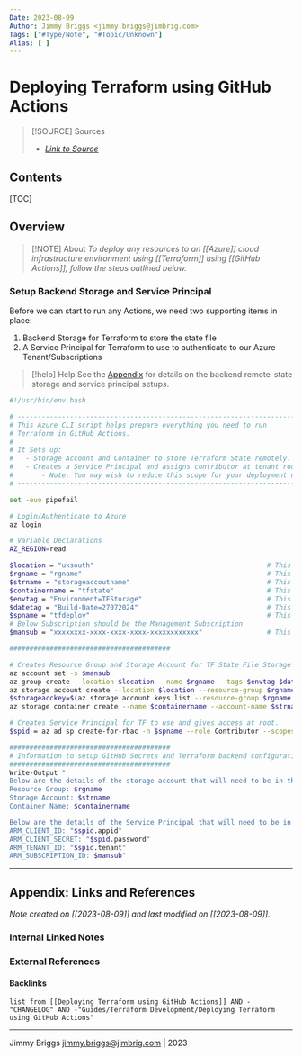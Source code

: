 ```yaml
---
Date: 2023-08-09
Author: Jimmy Briggs <jimmy.briggs@jimbrig.com>
Tags: ["#Type/Note", "#Topic/Unknown"]
Alias: [ ]
---
```


# Deploying Terraform using GitHub Actions

> [!SOURCE] Sources
> - *[Link to Source]()*

## Contents

[TOC]

## Overview

> [!NOTE] About
> *To deploy any resources to an [[Azure]] cloud infrastructure environment using [[Terraform]] using [[GitHub Actions]], follow the steps outlined below.*

### Setup Backend Storage and Service Principal

Before we can start to run any Actions, we need two supporting items in place:

1. Backend Storage for Terraform to store the state file
2. A Service Principal for Terraform to use to authenticate to our Azure Tenant/Subscriptions

> [!help] Help
> See the [Appendix]() for details on the backend remote-state storage and service principal setups.



```bash
#!/usr/bin/env bash

# ---------------------------------------------------------------------
# This Azure CLI script helps prepare everything you need to run 
# Terraform in GitHub Actions. 
# 
# It Sets up:
# 	- Storage Account and Container to store Terraform State remotely.
# 	- Creates a Service Principal and assigns contributor at tenant root. 
# 		- Note: You may wish to reduce this scope for your deployment down to single Subscription
# ---------------------------------------------------------------------

set -euo pipefail

# Login/Authenticate to Azure
az login

# Variable Declarations
AZ_REGION=read 

$location = "uksouth"                                           # This sets the Resource Group and Storage Account location.
$rgname = "rgname"                                              # This sets the Resource Group name the Storage Account will be deployed into.
$strname = "storageaccoutname"                                  # This sets the Storage Account name - note this must be unique!
$containername = "tfstate"                                      # This sets the Container name.
$envtag = "Environment=TFStorage"                               # This sets the Environment Tag applied to the Resource Group and Storage Account.
$datetag = "Build-Date=27072024"                                # This sets the Build Date Tag applied to the Resource Group and Storage Account. 
$spname = "tfdeploy"                                            # This sets the Service Principal Name
# Below Subscription should be the Management Subscription
$mansub = "xxxxxxxx-xxxx-xxxx-xxxx-xxxxxxxxxxxx"                # This is the ID of the Subscription to deploy the Resource Group and Storage Account into. 

########################################

# Creates Resource Group and Storage Account for TF State File Storage
az account set -s $mansub
az group create --location $location --name $rgname --tags $envtag $datetag
az storage account create --location $location --resource-group $rgname --name $strname --tags $envtag $datetag --https-only --sku Standard_LRS --encryption-services blob --subscription $mansub
$storageacckey=$(az storage account keys list --resource-group $rgname --account-name $strname --query '[0].value' -o tsv)
az storage container create --name $containername --account-name $strname --account-key $storageacckey

# Creates Service Principal for TF to use and gives access at root. 
$spid = az ad sp create-for-rbac -n $spname --role Contributor --scopes "/" | convertfrom-json

########################################
# Information to setup GitHub Secrets and Terraform backend configuration is output by the script below. 
########################################
Write-Output "
Below are the details of the storage account that will need to be in the Terraform Backend Configuration:
Resource Group: $rgname
Storage Account: $strname
Container Name: $containername

Below are the details of the Service Principal that will need to be in the GitHub Repo Secrets:
ARM_CLIENT_ID: "$spid.appid"
ARM_CLIENT_SECRET: "$spid.password"
ARM_TENANT_ID: "$spid.tenant"
ARM_SUBSCRIPTION_ID: $mansub"
```

***

## Appendix: Links and References

*Note created on [[2023-08-09]] and last modified on [[2023-08-09]].*

### Internal Linked Notes

### External References

#### Backlinks

```dataview
list from [[Deploying Terraform using GitHub Actions]] AND -"CHANGELOG" AND -"Guides/Terraform Development/Deploying Terraform using GitHub Actions"
```


***

Jimmy Briggs <jimmy.briggs@jimbrig.com> | 2023

